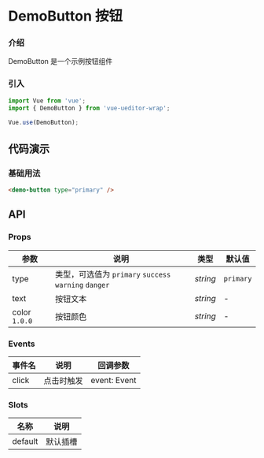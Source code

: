 # DemoButton 按钮

### 介绍

DemoButton 是一个示例按钮组件

### 引入

```js
import Vue from 'vue';
import { DemoButton } from 'vue-ueditor-wrap';

Vue.use(DemoButton);
```

## 代码演示

### 基础用法

```html
<demo-button type="primary" />
```

## API

### Props

| 参数          | 说明                                                  | 类型     | 默认值    |
| ------------- | ----------------------------------------------------- | -------- | --------- |
| type          | 类型，可选值为 `primary` `success` `warning` `danger` | _string_ | `primary` |
| text          | 按钮文本                                              | _string_ | -         |
| color `1.0.0` | 按钮颜色                                              | _string_ | -         |

### Events

| 事件名 | 说明       | 回调参数     |
| ------ | ---------- | ------------ |
| click  | 点击时触发 | event: Event |

### Slots

| 名称    | 说明     |
| ------- | -------- |
| default | 默认插槽 |
